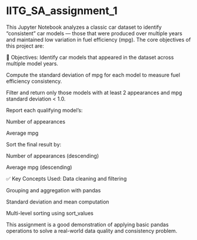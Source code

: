 # IITG_SA_assignment_1
This Jupyter Notebook analyzes a classic car dataset to identify “consistent” car models — those that were produced over multiple years and maintained low variation in fuel efficiency (mpg). The core objectives of this project are:

🧠 Objectives:
Identify car models that appeared in the dataset across multiple model years.

Compute the standard deviation of mpg for each model to measure fuel efficiency consistency.

Filter and return only those models with at least 2 appearances and mpg standard deviation < 1.0.

Report each qualifying model’s:

Number of appearances

Average mpg

Sort the final result by:

Number of appearances (descending)

Average mpg (descending)

✅ Key Concepts Used:
Data cleaning and filtering

Grouping and aggregation with pandas

Standard deviation and mean computation

Multi-level sorting using sort_values

This assignment is a good demonstration of applying basic pandas operations to solve a real-world data quality and consistency problem.
